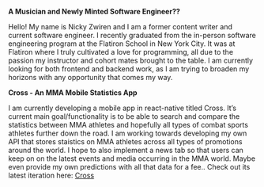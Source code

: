 **A Musician and Newly Minted Software Engineer??**

Hello! My name is Nicky Zwiren and I am a former content writer and current software engineer. I recently graduated from the in-person software engineering program at the Flatiron School in New York City. It was at Flatiron where I truly cultivated a love for programming, all due to the passion my instructor and cohort mates brought to the table. I am currently looking for both frontend and backend work, as I am trying to broaden my horizons with any opportunity that comes my way. 

**Cross - An MMA Mobile Statistics App**

I am currently developing a mobile app in react-native titled Cross. It’s current main goal/functionality is to be able to search and compare the statistics between MMA athletes and hopefully all types of combat sports athletes further down the road. I am working towards developing my own API that stores staistics on MMA athletes across all types of promotions around the world. I hope to also implement a news tab so that users can keep on on the latest events and media occurring in the MMA world. Maybe even provide my own predictions with all that data for a fee.. Check out its latest iteration here: [Cross](https://drive.google.com/file/d/1BHzM56JVTaf2d96saya13d3HsBIDpCQI/view) 
